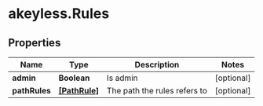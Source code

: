 # akeyless.Rules

## Properties

Name | Type | Description | Notes
------------ | ------------- | ------------- | -------------
**admin** | **Boolean** | Is admin | [optional] 
**pathRules** | [**[PathRule]**](PathRule.md) | The path the rules refers to | [optional] 


